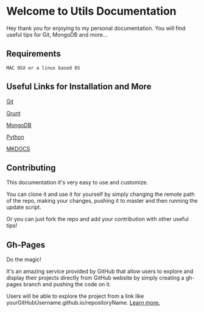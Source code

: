 # Welcome to Utils Documentation

Hey thank you for enjoying to my personal documentation.
You will find useful tips for Git, MongoDB and more...    

## Requirements

    MAC OSX or a linux based OS

## Useful Links for Installation and More

[Git](https://git-scm.com/)

[Grunt](http://gruntjs.com/getting-started)

[MongoDB](http://docs.mongodb.org/manual/tutorial/install-mongodb-on-os-x/)

[Python](https://www.python.org/)

[MKDOCS](http://www.mkdocs.org/)

## Contributing

This documentation it's very easy to use and customize.

You can clone it and use it for yourself by simply changing the remote path of the repo,
making your changes, pushing it to master and then running the update script.

Or you can just fork the repo and add your contribution with other useful tips!

## Gh-Pages

Do the magic!

It's an amazing service provided by GitHub that allow users
to explore and display their projects directly from GitHub website by simply
creating a gh-pages branch and pushing the code on it.

Users will be able to explore the project from a link like
yourGitHubUsername.github.io/repositoryName.
<a href="https://pages.github.com/" target="_blank">Learn more.</a>
